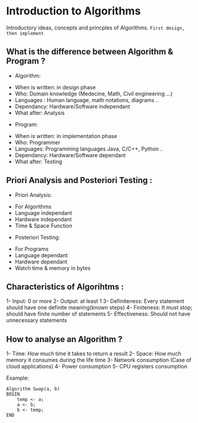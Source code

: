 # Introduction to Algorithms
Introductory ideas, concepts and princples of Algorithms.
`First design, then implement`

## What is the difference between Algorithm & Program ?
- Algorithm:
+ When is written: in design phase
+ Who: Domain knowledge (Medecine, Math, Civil engineering ...)
+ Languages : Human language, math notations, diagrams ..
+ Dependancy: Hardware/Software independant
+ What after: Analysis

- Program:
+ When is written: in implementation phase
+ Who: Programmer
+ Languages: Programming languages Java, C/C++, Python ..
+ Dependancy: Hardware/Software dependant
+ What after: Testing

## Priori Analysis and Posteriori Testing :
- Priori Analysis:
+ For Algorithms
+ Language independant
+ Hardware independant
+ Time & Space Function

- Posteriori Testing:
+ For Programs
+ Language dependant
+ Hardware dependant
+ Watch time & memory in bytes

## Characteristics of Algorihtms :
1- Input: 0 or more
2- Output: at least 1
3- Definiteness: Every statement should have one definite meaning(known steps)
4- Finiteness: It must stop; should have finite number of statements
5- Effectiveness: Should not have unnecessary statements

## How to analyse an Algorithm ?
1- Time: How much time it takes to return a result
2- Space: How much memory it consumes during the life time
3- Network consumption (Case of cloud applications)
4- Power consumption
5- CPU registers consumption

Example:
```
Algorithm Swap(a, b)
BEGIN
	temp <- a;
	a <- b;
	b <- temp;
END
```
